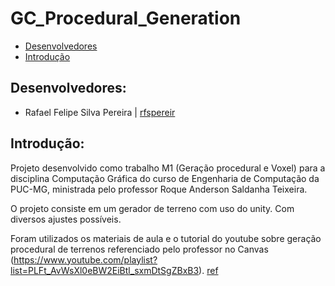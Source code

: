 # GC_Procedural_Generation

- [Desenvolvedores](https://github.com/rfspereir/GC_Procedural_Generation#desenvolvedores)
- [Introdução](https://github.com/rfspereir/GC_Procedural_Generation#introdu%C3%A7%C3%A3o)

## Desenvolvedores:
- Rafael Felipe Silva Pereira | [rfspereir](https://github.com/rfspereir)

## Introdução:
Projeto desenvolvido como trabalho M1 (Geração procedural e Voxel) para a disciplina Computação Gráfica do curso de Engenharia de Computação da PUC-MG, ministrada pelo professor Roque Anderson Saldanha Teixeira.

O projeto consiste em um gerador de terreno com uso do unity. Com diversos ajustes possíveis.

Foram utilizados os materiais de aula e o tutorial do youtube sobre geração procedural de terrenos referenciado pelo professor no Canvas (https://www.youtube.com/playlist?list=PLFt_AvWsXl0eBW2EiBtl_sxmDtSgZBxB3).
[ref](https://github.com/SebLague/Procedural-Landmass-Generation/blob/master/LICENSE.md)
